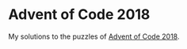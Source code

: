 # Advent of Code 2018

My solutions to the puzzles of [Advent of Code 2018](http://adventofcode.com/2018).
